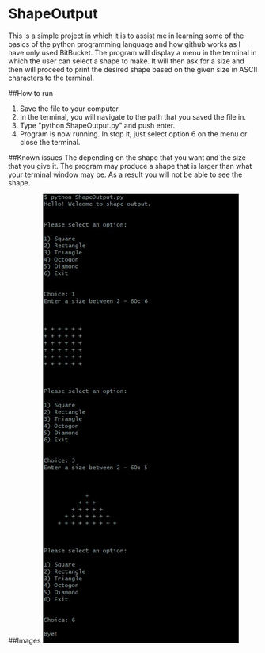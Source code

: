 # ShapeOutput
This is a simple project in which it is to assist me in learning some of the basics of the python programming language and how github works as I have only used BitBucket. The program will display a menu in the terminal in which the user can select a shape to make. It will then ask for a size and then will proceed to print the desired shape based on the given size in ASCII characters to the terminal.

##How to run
1) Save the file to your computer.
2) In the terminal, you will navigate to the path that you saved the file in.
3) Type "python ShapeOutput.py" and push enter.
4) Program is now running. In stop it, just select option 6 on the menu or close the terminal.

##Known issues
The depending on the shape that you want and the size that you give it. The program may produce a shape that is larger than what your terminal window may be. As a result you will not be able to see the shape.

##Images
![Demo image](./img/Demo.jpg)
